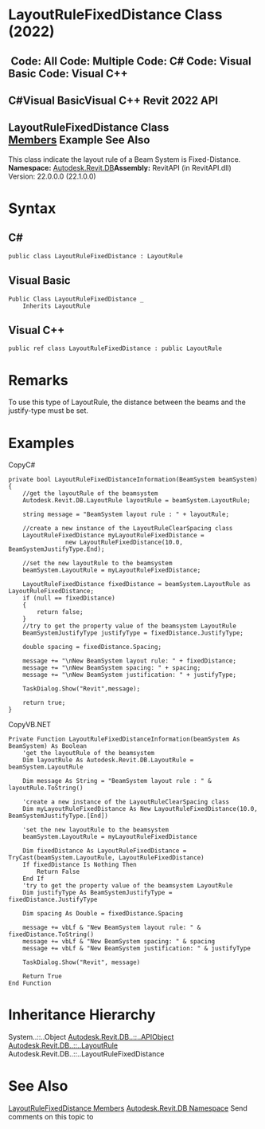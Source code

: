 # LayoutRuleFixedDistance Class (2022)

﻿
 Code: All Code: Multiple Code: C# Code: Visual Basic Code: Visual C++   
---  
C#Visual BasicVisual C++
Revit 2022 API  
---  
LayoutRuleFixedDistance Class  
[Members](9c6782fa-430d-b31a-1a09-557796f0e56b.md "LayoutRuleFixedDistance Members") Example See Also  
---  
This class indicate the layout rule of a Beam System is Fixed-Distance.
**Namespace:** [Autodesk.Revit.DB](87546ba7-461b-c646-cbb1-2cb8f5bff8b2.md "Autodesk.Revit.DB Namespace")**Assembly:** RevitAPI (in RevitAPI.dll) Version: 22.0.0.0 (22.1.0.0)
# Syntax
C#  
---  
```text
public class LayoutRuleFixedDistance : LayoutRule
```
  
Visual Basic  
---  
```text
Public Class LayoutRuleFixedDistance _
	Inherits LayoutRule
```
  
Visual C++  
---  
```text
public ref class LayoutRuleFixedDistance : public LayoutRule
```
  
# Remarks
To use this type of LayoutRule, the distance between the beams and the justify-type must be set. 
# Examples
CopyC#
```text
private bool LayoutRuleFixedDistanceInformation(BeamSystem beamSystem)
{
    //get the layoutRule of the beamsystem
    Autodesk.Revit.DB.LayoutRule layoutRule = beamSystem.LayoutRule;

    string message = "BeamSystem layout rule : " + layoutRule;

    //create a new instance of the LayoutRuleClearSpacing class 
    LayoutRuleFixedDistance myLayoutRuleFixedDistance =
                new LayoutRuleFixedDistance(10.0, BeamSystemJustifyType.End);

    //set the new layoutRule to the beamsystem
    beamSystem.LayoutRule = myLayoutRuleFixedDistance;

    LayoutRuleFixedDistance fixedDistance = beamSystem.LayoutRule as LayoutRuleFixedDistance;
    if (null == fixedDistance)
    {
        return false;
    }
    //try to get the property value of the beamsystem LayoutRule
    BeamSystemJustifyType justifyType = fixedDistance.JustifyType;

    double spacing = fixedDistance.Spacing;

    message += "\nNew BeamSystem layout rule: " + fixedDistance;
    message += "\nNew BeamSystem spacing: " + spacing;
    message += "\nNew BeamSystem justification: " + justifyType;

    TaskDialog.Show("Revit",message);

    return true;
}
```

CopyVB.NET
```text
Private Function LayoutRuleFixedDistanceInformation(beamSystem As BeamSystem) As Boolean
    'get the layoutRule of the beamsystem
    Dim layoutRule As Autodesk.Revit.DB.LayoutRule = beamSystem.LayoutRule

    Dim message As String = "BeamSystem layout rule : " & layoutRule.ToString()

    'create a new instance of the LayoutRuleClearSpacing class 
    Dim myLayoutRuleFixedDistance As New LayoutRuleFixedDistance(10.0, BeamSystemJustifyType.[End])

    'set the new layoutRule to the beamsystem
    beamSystem.LayoutRule = myLayoutRuleFixedDistance

    Dim fixedDistance As LayoutRuleFixedDistance = TryCast(beamSystem.LayoutRule, LayoutRuleFixedDistance)
    If fixedDistance Is Nothing Then
        Return False
    End If
    'try to get the property value of the beamsystem LayoutRule
    Dim justifyType As BeamSystemJustifyType = fixedDistance.JustifyType

    Dim spacing As Double = fixedDistance.Spacing

    message += vbLf & "New BeamSystem layout rule: " & fixedDistance.ToString()
    message += vbLf & "New BeamSystem spacing: " & spacing
    message += vbLf & "New BeamSystem justification: " & justifyType

    TaskDialog.Show("Revit", message)

    Return True
End Function
```

# Inheritance Hierarchy
System..::..Object [Autodesk.Revit.DB..::..APIObject](beb86ef5-39ad-3f0d-0cd9-0c929387a2bb.md "APIObject Class") [Autodesk.Revit.DB..::..LayoutRule](c185b000-4194-6186-5964-5da2f05ace86.md "LayoutRule Class") Autodesk.Revit.DB..::..LayoutRuleFixedDistance
# See Also
[LayoutRuleFixedDistance Members](9c6782fa-430d-b31a-1a09-557796f0e56b.md "LayoutRuleFixedDistance Members")
[Autodesk.Revit.DB Namespace](87546ba7-461b-c646-cbb1-2cb8f5bff8b2.md "Autodesk.Revit.DB Namespace")
Send comments on this topic to 